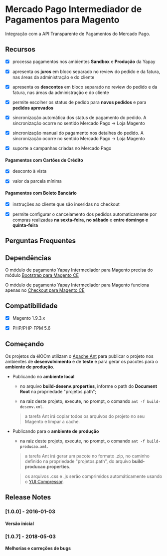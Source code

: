 # Mercado Pago Intermediador de Pagamentos para Magento

Integração com a API Transparente de Pagamentos do Mercado Pago.

## Recursos

- [x] processa pagamentos nos ambientes **Sandbox** e **Produção** da Yapay

- [x] apresenta os **juros** em bloco separado no review do pedido e da fatura, nas áreas da administração e do cliente
 
- [x] apresenta os **descontos** em bloco separado no review do pedido e da fatura, nas áreas da administração e do cliente 

- [x] permite escolher os status de pedido para **novos pedidos** e para **pedidos aprovados**

- [x] sincronização automática dos status de pagamento do pedido. A sincronização ocorre no sentido Mercado Pago -> Loja Magento

- [x] sincronização manual do pagamento nos detalhes do pedido. A sincronização ocorre no sentido Mercado Pago -> Loja Magento

- [x] suporte a campanhas criadas no Mercado Pago

#### Pagamentos com **Cartões de Crédito**

- [x] desconto à vista

- [x] valor da parcela mínima

 
#### Pagamentos com **Boleto Bancário**

- [x] instruções ao cliente que são inseridas no checkout

- [x] permite configurar o cancelamento dos pedidos automaticamente por compras realizadas **na sexta-feira**, **no sábado** e **entre domingo e quinta-feira**


## Perguntas Frequentes


## Dependências


O módulo de pagamento Yapay Intermediador para Magento precisa do módulo [Bootstrap para Magento CE](https://github.com/eloom/bootstrap-magento-ce)

O módulo de pagamento Yapay Intermediador para Magento funciona apenas no [Checkout para Magento CE](https://github.com/eloom/checkout-magento-ce)


## Compatibilidade

- [x] Magento 1.9.3.x

- [x] PHP/PHP-FPM 5.6

## Começando

Os projetos da élOOm utilizam o [Apache Ant](https://ant.apache.org/) para publicar o projeto nos ambientes de **desenvolvimento** e de **teste** e para gerar os pacotes para o **ambiente de produção**.

- Publicando no **ambiente local**

	- no arquivo **build-desenv.properties**, informe o path do **Document Root** na propriedade "projetos.path";
	
	- na raiz deste projeto, execute, no prompt, o comando ```ant -f build-desenv.xml```.
	
	
	> a tarefa Ant irá copiar todos os arquivos do projeto no seu Magento e limpar a cache.
	

- Publicando para o **ambiente de produção**

	- na raiz deste projeto, execute, no prompt, o comando ```ant -f build-producao.xml```.
	
	
	> a tarefa Ant irá gerar um pacote no formato .zip, no caminho definido na propriedade "projetos.path", do arquivo **build-producao.properties**.

	> os arquivos .css e .js serão comprimidos automáticamente usando o [YUI Compressor](https://yui.github.io/yuicompressor/).
	

## Release Notes

### [1.0.0] - 2016-01-03

#### Versão inicial

### [1.0.7] - 2018-05-03

#### Melhorias e correções de bugs